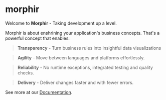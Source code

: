 # morphir
Welcome to **Morphir** - Taking development up a level.

Morphir is about enshrining your application's business concepts.  That's a powerful concept that enables:

> **Transparency** - Turn business rules into insightful data visualizations

> **Agility** - Move between languages and platforms effortlessly.

> **Reliability** - No runtime exceptions, integrated testing and quality checks.

> **Delivery** - Deliver changes faster and with fewer errors.


See more at our [Documentation](https://morgan-stanley.github.io/morphir/).
